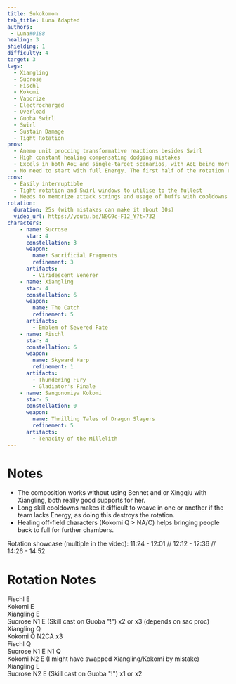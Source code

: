 ```yaml
---
title: Sukokomon
tab_title: Luna Adapted
authors:
 - Luna#0188
healing: 3
shielding: 1
difficulty: 4
target: 3
tags:
  - Xiangling
  - Sucrose
  - Fischl
  - Kokomi
  - Vaporize
  - Electrocharged
  - Overload
  - Guoba Swirl
  - Swirl
  - Sustain Damage
  - Tight Rotation
pros:
  - Anemo unit proccing transformative reactions besides Swirl
  - High constant healing compensating dodging mistakes
  - Excels in both AoE and single-target scenarios, with AoE being more forgivable with rotation mistakes
  - No need to start with full Energy. The first half of the rotation relies on Elemental Skills and NA/C only
cons:
  - Easily interruptible 
  - Tight rotation and Swirl windows to utilise to the fullest
  - Needs to memorize attack strings and usage of buffs with cooldowns
rotation:
  duration: 25s (with mistakes can make it about 30s)
  video_url: https://youtu.be/N9G9c-F12_Y?t=732
characters:
    - name: Sucrose
      star: 4
      constellation: 3
      weapon:
        name: Sacrificial Fragments
        refinement: 3
      artifacts:
        - Viridescent Venerer
    - name: Xiangling
      star: 4
      constellation: 6
      weapon:
        name: The Catch
        refinement: 5
      artifacts:
        - Emblem of Severed Fate
    - name: Fischl
      star: 4
      constellation: 6
      weapon:
        name: Skyward Harp
        refinement: 1
      artifacts:
        - Thundering Fury
        - Gladiator's Finale
    - name: Sangonomiya Kokomi
      star: 5
      constellation: 0
      weapon:
        name: Thrilling Tales of Dragon Slayers
        refinement: 5
      artifacts:
        - Tenacity of the Millelith
---
```


# **Notes**
- The composition works without using Bennet and or Xingqiu with Xiangling, both really good supports for her.
- Long skill cooldowns makes it difficult to weave in one or another if the team lacks Energy, as doing this destroys the rotation.
- Healing off-field characters (Kokomi Q > NA/C) helps bringing people back to full for further chambers.

Rotation showcase (multiple in the video): 11:24 - 12:01 // 12:12 - 12:36 // 14:26 - 14:52

# **Rotation Notes**
Fischl E  
Kokomi E  
Xiangling E  
Sucrose N1 E (Skill cast on Guoba "!") x2 or x3 (depends on sac proc)  
Xiangling Q  
Kokomi Q N2CA x3  
Fischl Q  
Sucrose N1 E N1 Q  
Kokomi N2 E (I might have swapped Xiangling/Kokomi by mistake)  
Xiangling E  
Sucrose N2 E (Skill cast on Guoba "!") x1 or x2  

<br></br>
